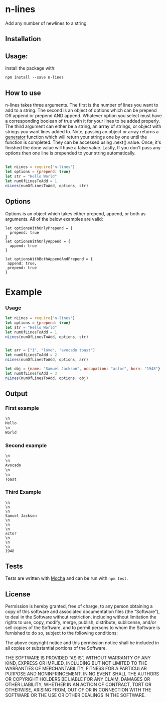 # n-lines

Add any number of newlines to a string



## Installation

## Usage:

Install the package with:

```
npm install --save n-lines
```
## How to use
n-lines takes three arguments. The first is the number of lines you want to add to a string.
The second is an object of options which can be prepend OR append or prepend AND append. Whatever option you select
must have a corresponding boolean of true with it for your lines to be added properly. The third argument can either be a string, an array of strings, or object with strings you want lines added to. Note, passing an object or array returns a [generator](https://davidwalsh.name/es6-generators) function which will return your strings one by one until the function is completed. They can be accessed using .next().value. Once, it's finished the done value will have a false value. Lastly, If you don't pass any options then one line is prepended to your string automatically.
##

```js
let nLines = require('n-lines')
let options = {prepend: true}
let str = "Hello World"
let numOfLinesToAdd = 1
nLines(numOfLinesToAdd, options, str)
```

## Options
Options is an object which takes either prepend, append, or both as arguments. All of the below examples are valid:
 ```
 let optionsWithOnlyPrepend = {
   prepend: true
 }
 let optionsWithOnlyAppend = {
   append: true
 }

 let optionsWithBothAppendAndPrepend = {
  append: true,
  prepend: true
}
 ```
# Example

### Usage

```js
let nLines = require('n-lines')
let options = {prepend: true}
let str = "Hello World"
let numOfLinesToAdd = 1
nLines(numOfLinesToAdd, options, str)


let arr = ["I", "love", "avocado toast"]
let numOfLinesToAdd = 2
nLines(numOfLinesToAdd, options, arr)

let obj = {name: "Samuel Jackson", occupation: "actor", born: "1948"}
let numOfLinesToAdd = 3
nLines(numOfLinesToAdd, options, obj)
```
## Output

### First example
```js
\n
Hello
\n
World
```

### Second example
```js
\n
\n
Avocado
\n
\n
Toast
```

### Third Example
```
\n
\n
\n
Samuel Jackson
\n
\n
\n
actor
\n
\n
\n
1948
```

## Tests
Tests are written with [Mocha](http://visionmedia.github.com/mocha/) and can be
run with `npm test`.

## License

Permission is hereby granted, free of charge, to any person obtaining a copy of this software and associated documentation files (the “Software”), to deal in the Software without restriction, including without limitation the rights to use, copy, modify, merge, publish, distribute, sublicense, and/or sell copies of the Software, and to permit persons to whom the Software is furnished to do so, subject to the following conditions:

The above copyright notice and this permission notice shall be included in all copies or substantial portions of the Software.

THE SOFTWARE IS PROVIDED “AS IS”, WITHOUT WARRANTY OF ANY KIND, EXPRESS OR IMPLIED, INCLUDING BUT NOT LIMITED TO THE WARRANTIES OF MERCHANTABILITY, FITNESS FOR A PARTICULAR PURPOSE AND NONINFRINGEMENT. IN NO EVENT SHALL THE AUTHORS OR COPYRIGHT HOLDERS BE LIABLE FOR ANY CLAIM, DAMAGES OR OTHER LIABILITY, WHETHER IN AN ACTION OF CONTRACT, TORT OR OTHERWISE, ARISING FROM, OUT OF OR IN CONNECTION WITH THE SOFTWARE OR THE USE OR OTHER DEALINGS IN THE SOFTWARE.
